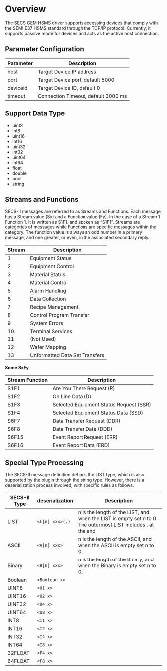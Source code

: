 # Overview

The SECS GEM HSMS driver supports accessing devices that comply with the SEMI E37 HSMS standard through the TCP/IP protocol. Currently, it supports passive mode for devices and acts as the active host connection.

## Parameter Configuration

| Parameter | Description                         |
| --------- | ----------------------------------- |
| host      | Target Device IP address            |
| port      | Target Device port, default 5000    |
| deviceid  | Target Device ID, default 0         |
| timeout   | Connection Timeout, default 3000 ms |

## Support Data Type

* uint8
* int8
* uint16
* int16
* uint32
* int32
* uint64
* int64
* float
* double
* bool
* string

## Streams and Functions

SECS-II messages are referred to as Streams and Functions. Each message has a Stream value 
(Sx) and a Function value (Fy). In the case of a Stream 1 Function 1, it is written as S1F1, and 
spoken as “S1F1”. Streams are categories of messages while Functions are specific messages 
within the category. The function value is always an odd number in a primary message, and one 
greater, or even, in the associated secondary reply.

| Stream | Description                    |
| ------ | ------------------------------ |
| 1      | Equipment Status               |
| 2      | Equipment Control              |
| 3      | Material Status                |
| 4      | Material Control               |
| 5      | Alarm Handling                 |
| 6      | Data Collection                |
| 7      | Recipe Management              |
| 8      | Control Program Transfer       |
| 9      | System Errors                  |
| 10     | Terminal Services              |
| 11     | (Not Used)                     |
| 12     | Wafer Mapping                  |
| 13     | Unformatted Data Set Transfers |


**Some SxFy**

| Stream Function | Description                             |
| --------------- | --------------------------------------- |
| S1F1            | Are You There Request (R)               |
| S1F2            | On Line Data (D)                        |
| S1F3            | Selected Equipment Status Request (SSR) |
| S1F4            | Selected Equipment Status Data (SSD)    |
| S6F7            | Data Transfer Request (DDR)             |
| S6F8            | Data Transfer Data (DDD)                |
| S6F15           | Event Report Request (ERR)              |
| S6F16           | Event Report Data (ERD)                 |


## Special Type Processing

The SECS-II message definition defines the LIST type, which is also supported by the plugin through the string type. However, there is a deserialization process involved, with specific rules as follows.

| SECS-II Type | deserialization | Description                                                                                                    |
| ------------ | --------------- | -------------------------------------------------------------------------------------------------------------- |
| LIST         | `<L[n] xxx>(.)` | n is the length of the LIST, and when the LIST is empty  set n to  0. The outermost LIST includes . at the end |
| ASCII        | `<A[n] xxx> `   | n is the length of the ASCII, and when the ASCII is empty  set n to  0.                                        |
| Binary       | `<B[n] xxx> `   | n is the length of the Binary, and when the Binary is empty  set n to  0.                                      |
| Boolean      | `<Boolean x> `  |                                                                                                                |
| UINT8        | `<U1 x> `       |
| UINT16       | `<U2 x> `       |
| UINT32       | `<U4 x> `       |
| UINT64       | `<U8 x> `       |                                                                                                                |
| INT8         | `<I1 x> `       |
| INT16        | `<I2 x> `       |
| INT32        | `<I4 x> `       |
| INT64        | `<I8 x> `       |                                                                                                                |
| 32FLOAT      | `<F4 x> `       |
| 64FLOAT      | `<F8 x> `       |                                                                                                                |